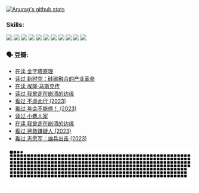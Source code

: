 
[![Anurag's github stats](https://github-readme-stats.vercel.app/api?username=w940853815)](https://github.com/anuraghazra/github-readme-stats)

### Skills:

<code><img height="32" src="https://cdn.jsdelivr.net/npm/simple-icons@v5/icons/python.svg"></code>
<code><img height="32" src="https://cdn.jsdelivr.net/npm/simple-icons@v5/icons/javascript.svg"></code>
<code><img height="32" src="https://cdn.jsdelivr.net/npm/simple-icons@v5/icons/django.svg"></code>
<code><img height="32" src="https://cdn.jsdelivr.net/npm/simple-icons@v5/icons/flask.svg"></code>
<code><img height="32" src="https://cdn.jsdelivr.net/npm/simple-icons@v5/icons/vuetify.svg"></code>
<code><img height="32" src="https://cdn.jsdelivr.net/npm/simple-icons@v5/icons/git.svg"></code>
<code><img height="32" src="https://cdn.jsdelivr.net/npm/simple-icons@v5/icons/docker.svg"></code>
<code><img height="32" src="https://cdn.jsdelivr.net/npm/simple-icons@v5/icons/postgresql.svg"></code>
<code><img height="32" src="https://cdn.jsdelivr.net/npm/simple-icons@v5/icons/elasticsearch.svg"></code>
<code><img height="32" src="https://cdn.jsdelivr.net/npm/simple-icons@v5/icons/macos.svg"></code>
<code><img height="32" src="https://cdn.jsdelivr.net/npm/simple-icons@v5/icons/linux.svg"></code>

### 🗣 豆瓣:

<!-- DOUBAN-ACTIVITIES:START -->
- [在读 金字塔原理](https://www.douban.com/people/136069238/status/4507497587/?_i=06667519)
- [读过 新时空：硅碳融合的产业革命](https://www.douban.com/people/136069238/status/4506659177/?_i=06667519)
- [在读 埃隆·马斯克传](https://www.douban.com/people/136069238/status/4500417190/?_i=06667519)
- [读过 我曾走在崩溃的边缘](https://www.douban.com/people/136069238/status/4500416754/?_i=06667519)
- [看过 不虚此行‎ (2023)](https://www.douban.com/people/136069238/status/4499973052/?_i=06667519)
- [看过 年会不能停！‎ (2023)](https://www.douban.com/people/136069238/status/4498582002/?_i=06667519)
- [读过 小巷人家](https://www.douban.com/people/136069238/status/4489290935/?_i=06667519)
- [在读 我曾走在崩溃的边缘](https://www.douban.com/people/136069238/status/4489290559/?_i=06667519)
- [看过 拯救嫌疑人‎ (2023)](https://www.douban.com/people/136069238/status/4477421513/?_i=06667519)
- [看过 志愿军：雄兵出击‎ (2023)](https://www.douban.com/people/136069238/status/4465247367/?_i=06667519)
<!-- DOUBAN-ACTIVITIES:END -->


![Snake animation](https://raw.githubusercontent.com/w940853815/w940853815/output/github-contribution-grid-snake.svg)

<!--
**w940853815/w940853815** is a ✨ _special_ ✨ repository because its `README.md` (this file) appears on your GitHub profile.

Here are some ideas to get you started:

- 🔭 I’m currently working on ...
- 🌱 I’m currently learning ...
- 👯 I’m looking to collaborate on ...
- 🤔 I’m looking for help with ...
- 💬 Ask me about ...
- 📫 How to reach me: ...
- 😄 Pronouns: ...
- ⚡ Fun fact: ...
-->
